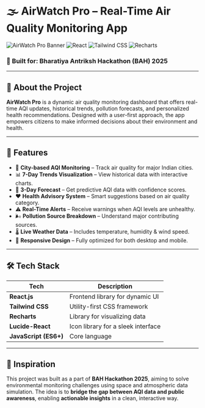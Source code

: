 # 🌫️ AirWatch Pro – Real-Time Air Quality Monitoring App

![AirWatch Pro Banner](https://img.shields.io/badge/BAH%20Hackathon-2025-blueviolet?style=for-the-badge)
![React](https://img.shields.io/badge/React.js-2025-61DAFB?style=for-the-badge&logo=react)
![Tailwind CSS](https://img.shields.io/badge/TailwindCSS-Framework-38B2AC?style=for-the-badge&logo=tailwind-css)
![Recharts](https://img.shields.io/badge/Recharts-Visualizations-orange?style=for-the-badge)

### 🌟 Built for: Bharatiya Antriksh Hackathon (BAH) 2025

---

## 🚀 About the Project

**AirWatch Pro** is a dynamic air quality monitoring dashboard that offers real-time AQI updates, historical trends, pollution forecasts, and personalized health recommendations. Designed with a user-first approach, the app empowers citizens to make informed decisions about their environment and health.

---

## 🎯 Features

- 📍 **City-based AQI Monitoring** – Track air quality for major Indian cities.
- 📊 **7-Day Trends Visualization** – View historical data with interactive charts.
- 🔮 **3-Day Forecast** – Get predictive AQI data with confidence scores.
- ❤️ **Health Advisory System** – Smart suggestions based on air quality category.
- ⚠️ **Real-Time Alerts** – Receive warnings when AQI levels are unhealthy.
- 🌬️ **Pollution Source Breakdown** – Understand major contributing sources.
- 🌡️ **Live Weather Data** – Includes temperature, humidity & wind speed.
- 📱 **Responsive Design** – Fully optimized for both desktop and mobile.




---

## 🛠️ Tech Stack

| Tech         | Description                            |
|--------------|----------------------------------------|
| **React.js** | Frontend library for dynamic UI        |
| **Tailwind CSS** | Utility-first CSS framework        |
| **Recharts** | Library for visualizing data           |
| **Lucide-React** | Icon library for a sleek interface |
| **JavaScript (ES6+)** | Core language                 |

---

## 🧠 Inspiration

This project was built as a part of **BAH Hackathon 2025**, aiming to solve environmental monitoring challenges using space and atmospheric data simulation. The idea is to **bridge the gap between AQI data and public awareness**, enabling **actionable insights** in a clean, interactive way.


